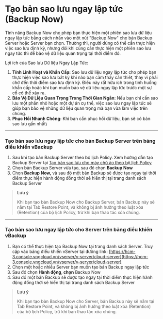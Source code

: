 # Tạo bản sao lưu ngay lập tức (Backup Now)

Tính năng Backup Now cho phép bạn thực hiện một phiên sao lưu dữ liệu ngay lập tức bằng cách nhấn vào một nút "Backup Now" cho bản Backup Server hoặc Server bạn chọn. Thường thì, người dùng có thể cần thực hiện việc sao lưu định kỳ, nhưng đôi khi cũng cần thực hiện một phiên sao lưu ngay tức thì để bảo vệ dữ liệu quan trọng tại thời điểm đó.

Lợi ích của Sao lưu Dữ liệu Ngay Lập Tức:

1. **Tính Linh Hoạt và Khẩn Cấp:** Sao lưu dữ liệu ngay lập tức cho phép bạn thực hiện việc sao lưu bất kỳ khi nào bạn cảm thấy cần thiết, thay vì phải chờ đến thời điểm sao lưu định kỳ. Điều này rất hữu ích trong tình huống khẩn cấp hoặc khi bạn muốn bảo vệ dữ liệu ngay lập tức trước một sự cố có thể xảy ra.
2. **Bảo Vệ Dữ Liệu Quan Trọng Trong Thời Gian Ngắn:** Nếu bạn chỉ cần sao lưu một phần nhỏ hoặc một dự án cụ thể, việc sao lưu ngay lập tức sẽ giúp bạn bảo vệ những dữ liệu quan trọng mà bạn vừa làm việc trên chúng.
3. **Phục Hồi Nhanh Chóng:** Khi bạn cần phục hồi dữ liệu, bạn sẽ có bản sao lưu gần nhất\


***

### **Tạo bản sao lưu ngay lập tức cho bản Backup Server trên bảng điều khiển vBackup** 

1. Sau khi tạo bản Backup Server theo bộ lịch Policy. Xem hướng dẫn tạo Backup Server tại [Tạo bản sao lưu cho máy chủ ảo theo bộ lịch Policy](https://docs.vngcloud.vn/vng-cloud-document/vn/vserver/compute-hcm03-1a/backup/tao-ban-sao-luu-cho-may-chu-ao-theo-bo-lich-policy)
2. Chọn bản Backup Server vừa tạo, sau đó chọn **Backup Now**
3. Chọn **Backup Now,** và sau đó một bản Backup sẽ được tạo ngay tại thời điểm thực hiện hành động đồng thời sẽ hiển thị tại trang danh sách Backup Server



> **Lưu ý**
>
> Khi bạn tạo bản Backup Now cho Backup Server, bản Backup này sẽ nằm tại Tab Restore Point, và không bị ảnh hưởng theo luật xóa (Retention) của bộ lịch Policy, trừ khi bạn thao tác xóa chúng.

***

### **Tạo bản sao lưu ngay lập tức cho Server trên bảng điều khiển vBackup** 

1. Bạn có thể thực hiện tạo Backup Now tại trang danh sách Server. Truy cập vào bảng điều khiển vServer tại đường link: [https://hcm-3.console.vngcloud.vn/vserver/v-server/cloud-server](https://hcm-3.console.vngcloud.vn/vserver/v-server/cloud-server)
2. Chọn một hoặc nhiều Server bạn muốn tạo bản Backup ngay lập tức
3. Sau đó chọn **Hành động, chọn** Backup Now
4. Sau đó một bản Backup sẽ được tạo ngay tại thời điểm thực hiện hành động đồng thời sẽ hiển thị tại trang danh sách Backup Server

> **Lưu ý**
>
> Khi bạn tạo bản Backup Now cho Server, bản Backup này sẽ nằm tại Tab Restore Point, và không bị ảnh hưởng theo luật xóa (Retention) của bộ lịch Policy, trừ khi bạn thao tác xóa chúng.
